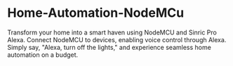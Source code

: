 # Home-Automation-NodeMCu
Transform your home into a smart haven using NodeMCU and Sinric Pro Alexa. Connect NodeMCU to devices, enabling voice control through Alexa. Simply say, "Alexa, turn off the lights," and experience seamless home automation on a budget.
